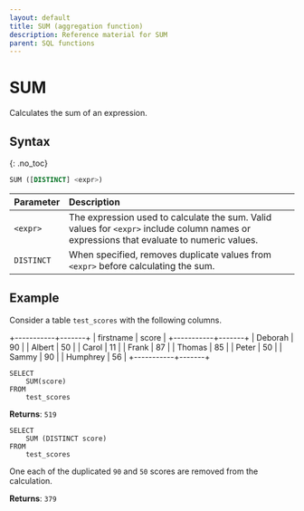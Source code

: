 ```yaml
---
layout: default
title: SUM (aggregation function)
description: Reference material for SUM
parent: SQL functions
---
```


# SUM

Calculates the sum of an expression.

## Syntax
{: .no_toc}

```sql
​​SUM ([DISTINCT] <expr>)​​
```

| Parameter | Description                                                                                                                              |
| :--------- | :---------------------------------------------------------------------------------------------------------------------------------------- |
| `<expr>`   | The expression used to calculate the sum. Valid values for `<expr>` include column names or expressions that evaluate to numeric values. |
| `DISTINCT` | When specified, removes duplicate values from `<expr>` before calculating the sum. |

## Example

Consider a table `test_scores` with the following columns.

+-----------+-------+
| firstname | score |
+-----------+-------+
| Deborah   |    90 |
| Albert    |    50 |
| Carol     |    11 |
| Frank     |    87 |
| Thomas    |    85 |
| Peter     |    50 |
| Sammy     |    90 |
| Humphrey  |    56 |
+-----------+-------+


```
SELECT
	SUM(score)
FROM
	test_scores
```

**Returns**: `519`

```
SELECT
	SUM (DISTINCT score)
FROM
	test_scores
```

One each of the duplicated `90` and `50` scores are removed from the calculation.

**Returns**: `379`
